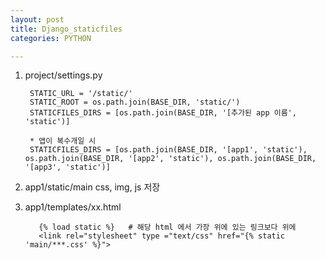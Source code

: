 ```yaml
---
layout: post
title: Django_staticfiles
categories: PYTHON

---
```


1. project/settings.py

        STATIC_URL = '/static/'
        STATIC_ROOT = os.path.join(BASE_DIR, 'static/')
        STATICFILES_DIRS = [os.path.join(BASE_DIR, '[추가된 app 이름', 'static')]  
        
        * 앱이 복수개일 시 
        STATICFILES_DIRS = [os.path.join(BASE_DIR, '[app1', 'static'), os.path.join(BASE_DIR, '[app2', 'static'), os.path.join(BASE_DIR, '[app3', 'static')] 



2. app1/static/main css, img, js 저장


3. app1/templates/xx.html

          {% load static %}   # 해당 html 에서 가장 위에 있는 링크보다 위에
          <link rel="stylesheet" type ="text/css" href="{% static 'main/***.css' %}">
